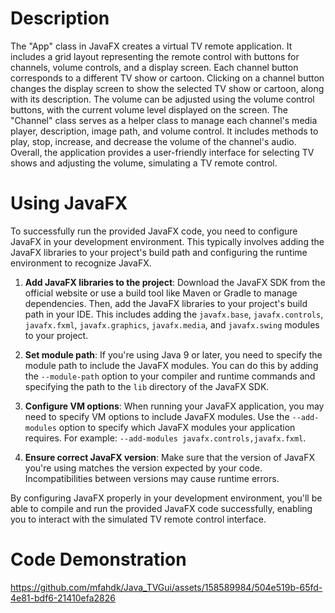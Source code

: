 # Description

The "App" class in JavaFX creates a virtual TV remote application. It includes a grid layout representing the remote control with buttons for channels, volume controls, and a display screen. Each channel button corresponds to a different TV show or cartoon. Clicking on a channel button changes the display screen to show the selected TV show or cartoon, along with its description. The volume can be adjusted using the volume control buttons, with the current volume level displayed on the screen. The "Channel" class serves as a helper class to manage each channel's media player, description, image path, and volume control. It includes methods to play, stop, increase, and decrease the volume of the channel's audio. Overall, the application provides a user-friendly interface for selecting TV shows and adjusting the volume, simulating a TV remote control.

# Using JavaFX

To successfully run the provided JavaFX code, you need to configure JavaFX in your development environment. This typically involves adding the JavaFX libraries to your project's build path and configuring the runtime environment to recognize JavaFX.

1. **Add JavaFX libraries to the project**: Download the JavaFX SDK from the official website or use a build tool like Maven or Gradle to manage dependencies. Then, add the JavaFX libraries to your project's build path in your IDE. This includes adding the `javafx.base`, `javafx.controls`, `javafx.fxml`, `javafx.graphics`, `javafx.media`, and `javafx.swing` modules to your project.

2. **Set module path**: If you're using Java 9 or later, you need to specify the module path to include the JavaFX modules. You can do this by adding the `--module-path` option to your compiler and runtime commands and specifying the path to the `lib` directory of the JavaFX SDK.

3. **Configure VM options**: When running your JavaFX application, you may need to specify VM options to include JavaFX modules. Use the `--add-modules` option to specify which JavaFX modules your application requires. For example: `--add-modules javafx.controls,javafx.fxml`.

4. **Ensure correct JavaFX version**: Make sure that the version of JavaFX you're using matches the version expected by your code. Incompatibilities between versions may cause runtime errors.

By configuring JavaFX properly in your development environment, you'll be able to compile and run the provided JavaFX code successfully, enabling you to interact with the simulated TV remote control interface.

# Code Demonstration

https://github.com/mfahdk/Java_TVGui/assets/158589984/504e519b-65fd-4e81-bdf6-21410efa2826

